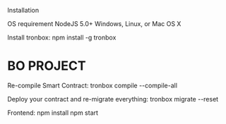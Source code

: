 Installation

OS requirement
NodeJS 5.0+
Windows, Linux, or Mac OS X

Install tronbox:
npm install -g tronbox

# BO PROJECT
Re-compile Smart Contract:
tronbox compile --compile-all

Deploy your contract and re-migrate everything:
tronbox migrate --reset

Frontend:
npm install
npm start
